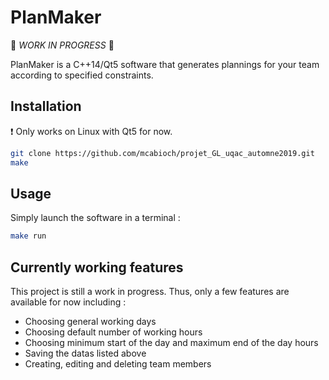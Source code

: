 # PlanMaker

🔨 *WORK IN PROGRESS* 🔨

PlanMaker is a C++14/Qt5 software that generates plannings for your team according to specified constraints.


## Installation
❗ Only works on Linux with Qt5 for now.
```bash
git clone https://github.com/mcabioch/projet_GL_uqac_automne2019.git
make
```
## Usage
Simply launch the software in a terminal :
```bash
make run
```

## Currently working features

This project is still a work in progress. Thus, only a few features are available for now including : 
- Choosing general working days
- Choosing default number of working hours
- Choosing minimum start of the day and maximum end of the day hours
- Saving the datas listed above
- Creating, editing and deleting team members

